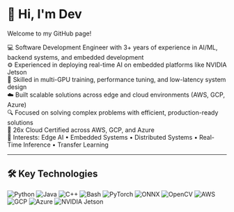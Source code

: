 # 👋 Hi, I'm Dev  
Welcome to my GitHub page!

💻 Software Development Engineer with 3+ years of experience in AI/ML, backend systems, and embedded development  
⚙️ Experienced in deploying real-time AI on embedded platforms like NVIDIA Jetson  
🚀 Skilled in multi-GPU training, performance tuning, and low-latency system design  
☁️ Built scalable solutions across edge and cloud environments (AWS, GCP, Azure)  
🔍 Focused on solving complex problems with efficient, production-ready solutions  
📜 26x Cloud Certified across AWS, GCP, and Azure  
🔧 Interests: Edge AI • Embedded Systems • Distributed Systems • Real-Time Inference • Transfer Learning  


---

## 🛠️ Key Technologies

![Python](https://img.shields.io/badge/-Python-3776AB?style=flat&logo=python&logoColor=white)
![Java](https://img.shields.io/badge/-Java-007396?style=flat&logo=java&logoColor=white)
![C++](https://img.shields.io/badge/-C++-00599C?style=flat&logo=c%2B%2B&logoColor=white)
![Bash](https://img.shields.io/badge/-Bash-4EAA25?style=flat&logo=gnu-bash&logoColor=white)
![PyTorch](https://img.shields.io/badge/-PyTorch-EE4C2C?style=flat&logo=pytorch&logoColor=white)
![ONNX](https://img.shields.io/badge/-ONNX-005CED?style=flat&logo=onnx&logoColor=white)
![OpenCV](https://img.shields.io/badge/-OpenCV-5C3EE8?style=flat&logo=opencv&logoColor=white)
![AWS](https://img.shields.io/badge/-AWS-232F3E?style=flat&logo=amazon-aws&logoColor=white)
![GCP](https://img.shields.io/badge/-GCP-4285F4?style=flat&logo=google-cloud&logoColor=white)
![Azure](https://img.shields.io/badge/-Azure-0078D4?style=flat&logo=microsoft-azure&logoColor=white)
![NVIDIA Jetson](https://img.shields.io/badge/-Jetson%20TX2-76B900?style=flat&logo=nvidia&logoColor=white)

